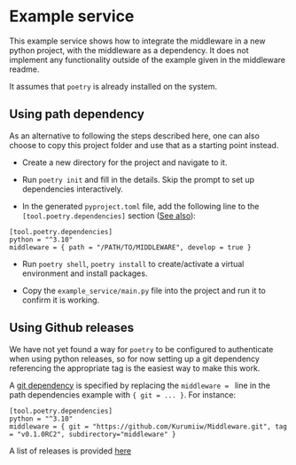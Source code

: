 # Example service

This example service shows how to integrate the middleware in a new python
project, with the middleware as a dependency. It does not implement any
functionality outside of the example given in the middleware readme.

It assumes that `poetry` is already installed on the system.

## Using path dependency

As an alternative to following the steps described here, one can also choose to copy this project
folder and use that as a starting point instead.

- Create a new directory for the project and navigate to it.

- Run `poetry init` and fill in the details. Skip the prompt to set up dependencies interactively.

- In the generated `pyproject.toml` file, add the following line to the
  `[tool.poetry.dependencies]` section ([See also](https://python-poetry.org/docs/dependency-specification/#path-dependencies)):

```
[tool.poetry.dependencies]
python = "^3.10"
middleware = { path = "/PATH/TO/MIDDLEWARE", develop = true }
```

- Run `poetry shell`, `poetry install` to create/activate a virtual environment
  and install packages.

- Copy the `example_service/main.py` file into the project and run it to
  confirm it is working.

## Using Github releases

We have not yet found a way for `poetry` to be configured to authenticate when using python releases, so for now setting up a git dependency referencing the appropriate tag is the easiest way to make this work.

A [git dependency](https://python-poetry.org/docs/dependency-specification/#git-dependencies) is specified by replacing the `middleware = ` line in the path dependencies
example with `{ git = ... }`. For instance:

```
[tool.poetry.dependencies]
python = "^3.10"
middleware = { git = "https://github.com/Kurumiiw/Middleware.git", tag = "v0.1.0RC2", subdirectory="middleware" }
```

A list of releases is provided [here](https://github.com/Kurumiiw/Middleware/releases)
